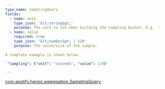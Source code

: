 ```yaml
---
type_name: SamplingQuery
fields:
  - name: unit
    type_json: '&lt;string&gt;'
    purpose: The unit to use when building the sampling bucket. E.g. `seconds`, `minutes`, `hours`.
  - name: value
    required: true
    type_json: '&lt;number&gt; | 120'
    purpose: The value/size of the sample.
    
A complete example is shown below.

`"sampling": {"unit": "seconds", "value": 120}`

---
```

<a href="https://github.com/spotify/heroic/blob/master/heroic-component/src/main/java/com/spotify/heroic/aggregation/SamplingQuery.kt">com.spotify.heroic.aggregation.SamplingQuery</a>
